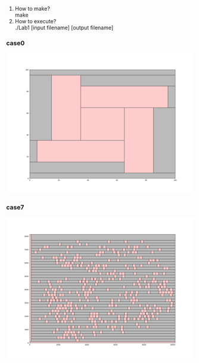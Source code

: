 1. How to make?  
    make
2. How to execute?  
    ./Lab1 [input filename] [output filename]  
    
    
    
 ### case0  
 ![image](https://github.com/yoyojs200602/PDA/blob/main/Lab1/case0.png)  
   
 ### case7  
 ![image](https://github.com/yoyojs200602/PDA/blob/main/Lab1/case7.png)
